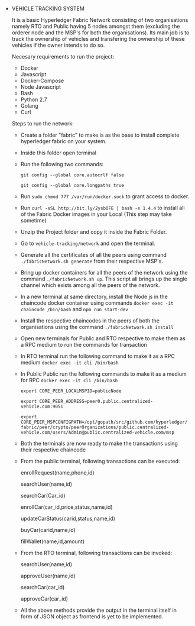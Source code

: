 
- VEHICLE TRACKING SYSTEM

    It is a basic Hyperledger Fabric Network consisting of two organisations namely RTO and Public having 5 nodes amongst them (excluding the orderer node and the MSP's for both the organisations). Its main job is to track the ownership of vehicles and transfering the ownership of these vehicles if the owner intends to do so.

    Necesary requirements to run the project:

    - Docker
    - Javascript
    - Docker-Compose
    - Node Javascript
    - Bash
    - Python 2.7
    - Golang
    - Curl 

    Steps to run the network:

    - Create a folder "fabric" to make is as the base to install complete hyperledger fabric on your system.
    - Inside this folder open terminal
    - Run the following two commands:

        `git config --global core.autocrlf false`

        `git config --global core.longpaths true`
        
    - Run `sudo chmod 777 /var/run/docker.sock` to grant access to docker.
    - Run  `curl -sSL http://bit.ly/2ysbOFE | bash -s 1.4.4` to install all of the Fabric Docker images in your Local (This step may take sometime)
    - Unzip the Project folder and copy it inside the Fabric Folder.
    - Go to `vehicle-tracking/network` and open the terminal.
    - Generate all the certificates of all the peers using command `./fabricNetwork.sh generate` from their respective MSP's.
    - Bring up docker containers for all the peers of the network using the command `./fabricNetwork.sh up`. This script all brings up the single channel which exists among all the peers of the 	  network.
    - In a new terminal at same directory, install the Node js in the chaincode docker container using commands `docker exec -it chaincode /bin/bash` and  `npm run start-dev`
    - Install the respective chaincodes in the peers of both the organisations using the command `./fabricNetwork.sh install`
    - Open new terminals for Public and RTO respective to make them as a RPC medium to run the commands for transaction
    - In RTO terminal run the following command to make it as a RPC medium `docker exec -it cli /bin/bash`
    - In Public Public run the following commands to make it as a medium for RPC 
        `docker exec -it cli /bin/bash` 

        `export CORE_PEER_LOCALMSPID=publicNode`

        `export CORE_PEER_ADDRESS=peer0.public.centralized-vehicle.com:9051`

        `export CORE_PEER_MSPCONFIGPATH=/opt/gopath/src/github.com/hyperledger/fabric/peer/crypto/peerOrganizations/public.centralized-vehicle.com/users/Admin@public.centralized-vehicle.com/msp`

    - Both the terminals are now ready to make the transactions using their respective chaincode
    - From the public terminal, following transactions can be executed:

        enrollRequest(name,phone,id)

        searchUser(name,id)

        searchCar(Car_id)

        enrollCar(car_id,price,status,name,id)

        updateCarStatus(carid,status,name,id)

        buyCar(carid,name,id)

        fillWallet(name,id,amount)

    - From the RTO terminal, following transactions can be invoked:

        searchUser(name,id)

        approveUser(name,id)

        searchCar(car_id)

        approveCar(car_id)

    - All the above methods provide the output in the terminal itself in form of JSON object as frontend is yet to be implemented.










